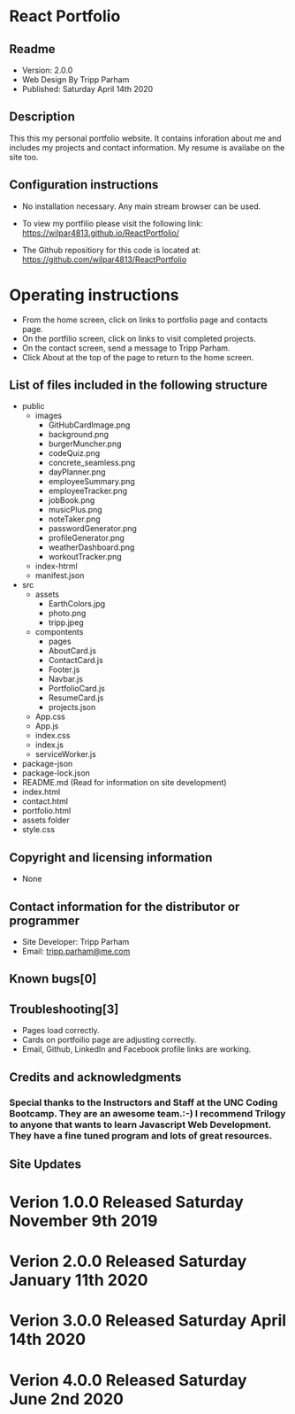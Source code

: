 # React Portfolio

## Readme
* Version: 2.0.0 
* Web Design By Tripp Parham 
* Published: Saturday April 14th 2020

## Description
This this my personal portfolio website.  It contains inforation about me and includes my projects and contact information.  My resume is availabe on the site too.

## Configuration instructions
* No installation necessary. Any main stream browser can be used.
* To view my portfilio please visit the following link:
https://wilpar4813.github.io/ReactPortfolio/

* The Github repositiory for this code is located at:
https://github.com/wilpar4813/ReactPortfolio

# Operating instructions

* From the home screen, click on links to portfolio page and contacts page. 
* On the portfilio screen, click on links to visit completed projects. 
* On the contact screen, send a message to Tripp Parham. 
* Click About at the top of the page to return to the home screen.

## List of files included in the following structure
* public
  * images
    * GitHubCardImage.png
    * background.png
    * burgerMuncher.png
    * codeQuiz.png
    * concrete_seamless.png
    * dayPlanner.png
    * employeeSummary.png
    * employeeTracker.png
    * jobBook.png
    * musicPlus.png
    * noteTaker.png
    * passwordGenerator.png
    * profileGenerator.png
    * weatherDashboard.png
    * workoutTracker.png
  * index-htrml
  * manifest.json
* src
  * assets
    * EarthColors.jpg
    * photo.png
    * tripp.jpeg
  * compontents
    * pages
    * AboutCard.js
    * ContactCard.js
    * Footer.js
    * Navbar.js
    * PortfolioCard.js
    * ResumeCard.js
    * projects.json
  * App.css
  * App.js
  * index.css
  * index.js
  * serviceWorker.js
* package-json
* package-lock.json
* README.md (Read for information on site development)  
* index.html
* contact.html 
* portfolio.html 
* assets folder 
* style.css

## Copyright and licensing information
* None

## Contact information for the distributor or programmer
* Site Developer: Tripp Parham 
* Email: tripp.parham@me.com

## Known bugs[0]

## Troubleshooting[3] 
* Pages load correctly. 
* Cards on portfoilio page are adjusting correctly.
* Email, Github, LinkedIn and Facebook profile links are working.

## Credits and acknowledgments

### Special thanks to the Instructors and Staff at the UNC Coding Bootcamp. They are an awesome team.:-) I recommend Trilogy to anyone that wants to learn Javascript Web Development. They have a fine tuned program and lots of great resources.

## Site Updates

# Verion 1.0.0 Released Saturday November 9th 2019 
# Verion 2.0.0 Released Saturday January 11th 2020
# Verion 3.0.0 Released Saturday April 14th 2020
# Verion 4.0.0 Released Saturday June 2nd 2020